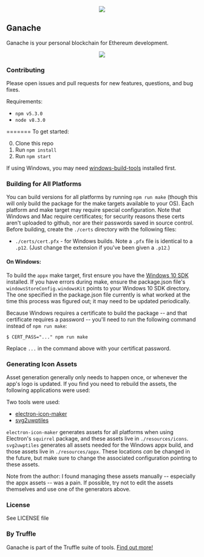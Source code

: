 <p align="center">
  <img src="https://github.com/trufflesuite/ganache/blob/new_ui/resources/icons/png/128x128.png?raw=true")
</p>

## Ganache

Ganache is your personal blockchain for Ethereum development. 

<p align="center">
  <img src="https://github.com/trufflesuite/ganache/blob/new_ui/.github/images/ganache_screenshot.jpg?raw=true"/>
</p>

### Contributing

Please open issues and pull requests for new features, questions, and bug fixes.

Requirements:

- `npm v5.3.0`
- `node v8.3.0`

=======
To get started:

0. Clone this repo
0. Run `npm install`
0. Run `npm start`

If using Windows, you may need [windows-build-tools](https://www.npmjs.com/package/windows-build-tools) installed first.

### Building for All Platforms

You can build versions for all platforms by running `npm run make` (though this will only build the package for the make targets available to your OS). Each platform and make target may require special configuration. Note that Windows and Mac require certificates; for security reasons these certs aren't uploaded to github, nor are their passwords saved in source control. Before building, create the `./certs` directory with the following files:

* `./certs/cert.pfx` - for Windows builds. Note a `.pfx` file is identical to a `.p12`. (Just change the extension if you've been given a `.p12`.)

#### On Windows: 

To build the `appx` make target, first ensure you have the [Windows 10 SDK](https://developer.microsoft.com/en-us/windows/downloads/windows-10-sdk) installed. If you have errors during make, ensure the package.json file's `windowsStoreConfig.windowsKit` points to your Windows 10 SDK directory. The one specified in the package.json file currently is what worked at the time this process was figured out; it may need to be updated periodically.

Because Windows requires a certificate to build the package -- and that certificate requires a password -- you'll need to run the following command instead of `npm run make`:

```
$ CERT_PASS="..." npm run make
```

Replace `...` in the command above with your certificat password.

### Generating Icon Assets

Asset generation generally only needs to happen once, or whenever the app's logo is updated. If you find you need to rebuild the assets, the following applications were used: 

Two tools were used:

* [electron-icon-maker](https://www.npmjs.com/package/electron-icon-maker)
* [svg2uwptiles](https://www.npmjs.com/package/svg2uwptiles)

`electron-icon-maker` generates assets for all platforms when using Electron's `squirrel` package, and these assets live in `./resources/icons`. `svg2uwptiles` generates all assets needed for the Windows appx build, and those assets live in `./resources/appx`. These locations *can* be changed in the future, but make sure to change the associated configuration pointing to these assets.

Note from the author: I found managing these assets manually -- especially the appx assets -- was a pain. If possible, try not to edit the assets themselves and use one of the generators above.

### License

See LICENSE file

### By Truffle

Ganache is part of the Truffle suite of tools. [Find out more!](http://truffleframework.com)
